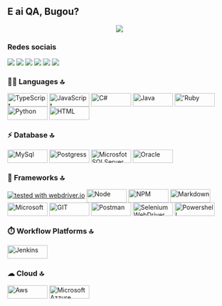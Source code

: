 ## E ai QA, Bugou?

<div align="center" width="50">
<a><img src="https://media0.giphy.com/media/7jpBG4WQHBYtQE3F5v/giphy.gif"></a> 
</div>

 ### Redes sociais 
<div> 
  <a href="https://www.youtube.com/channel/UCUCN9XtKBhHfwk6JMcPwkqQ" target="_blank"><img src="https://img.shields.io/badge/YouTube-FF0000?style=for-the-badge&logo=youtube&logoColor=white" target="_blank"></a>
  <a href="https://www.instagram.com/eaiqabugou/" target="_blank"><img src="https://img.shields.io/badge/-Instagram-%23E4405F?style=for-the-badge&logo=instagram&logoColor=white" target="_blank"></a>
    <a href="https://www.instagram.com/jonatasmfaria/" target="_blank"><img src="https://img.shields.io/badge/-Instagram-%23E4405F?style=for-the-badge&logo=instagram&logoColor=white" target="_blank"></a>
  <a href = "mailto:eaiqabugou@gmail.com"><img src="https://img.shields.io/badge/-Gmail-%23333?style=for-the-badge&logo=gmail&logoColor=white" target="_blank"></a>
  <a href="https://www.linkedin.com/in/jonatasmfaria/" target="_blank"><img src="https://img.shields.io/badge/-LinkedIn-%230077B5?style=for-the-badge&logo=linkedin&logoColor=white" target="_blank"></a> 
    <a href="https://www.tiktok.com/@eaiqabugou?lang=pt-BR" target="_blank"><img src="https://img.shields.io/badge/TikTok-000000?style=for-the-badge&logo=tiktok&logoColor=white" target="_blank"></a> 

### 👩‍💻 Languages 🔝

  <img align="center" alt="TypeScript" height="30" width="90" src="https://img.shields.io/badge/TypeScript-007ACC?style=for-the-badge&logo=typescript&logoColor=white">
  <img align="center" alt="JavaScript" height="30" width="90" src="https://img.shields.io/badge/JavaScript-323330?style=for-the-badge&logo=javascript&logoColor=F7DF1E">
  <img align="center" alt="C#" height="30" width="90" src="https://img.shields.io/badge/C%23-239120?style=for-the-badge&logo=c-sharp&logoColor=white">
  <img align="center" alt="Java" height="30" width="90" src="https://img.shields.io/badge/Java-ED8B00?style=for-the-badge&logo=java&logoColor=white">
  <img align="center" alt="'Ruby" height="30" width="90" src="https://img.shields.io/badge/Ruby-CC342D?style=for-the-badge&logo=ruby&logoColor=white">
  <img align="center" alt="Python" height="30" width="90" src="https://img.shields.io/badge/Python-FFD43B?style=for-the-badge&logo=python&logoColor=darkgree">
  <img align="center" alt="HTML" height="30" width="90" src="https://img.shields.io/badge/HTML5-E34F26?style=for-the-badge&logo=html5&logoColor=white">
  
### ⚡ Database 🔝
  
  <img align="center" alt="MySql" height="30" width="90" src="https://img.shields.io/badge/MySQL-00000F?style=for-the-badge&logo=mysql&logoColor=white">
  <img align="center" alt="Postgress" height="30" width="90" src="https://img.shields.io/badge/PostgreSQL-316192?style=for-the-badge&logo=postgresql&logoColor=white">
  <img align="center" alt="MicrosfotSQLServer" height="30" width="90" src="https://img.shields.io/badge/Microsoft%20SQL%20Sever-CC2927?style=for-the-badge&logo=microsoft%20sql%20server&logoColor=white">
  <img align="center" alt="Oracle" height="30" width="90" src="https://img.shields.io/badge/Oracle-F80000?style=for-the-badge&logo=oracle&logoColor=black">
  
### 🚀 Frameworks 🔝
 
  [![tested with webdriver.io](https://img.shields.io/badge/tested%20with-webdriver.io-%23ea5906)](https://webdriver.io/)
  <img align="center" alt="Node" height="30" width="90" src="https://img.shields.io/badge/Node.js-339933?style=for-the-badge&logo=nodedotjs&logoColor=white">
  <img align="center" alt="NPM" height="30" width="90" src="https://img.shields.io/badge/npm-CB3837?style=for-the-badge&logo=npm&logoColor=white">
  <img align="center" alt="Markdown" height="30" width="90" src="https://img.shields.io/badge/Markdown-000000?style=for-the-badge&logo=markdown&logoColor=white">
  <img align="center" alt="Microsoft" height="30" width="90" src="https://img.shields.io/badge/Microsoft-666666?style=for-the-badge&logo=microsoft&logoColor=whit">
  <img align="center" alt="GIT" height="30" width="90" src="https://img.shields.io/badge/Git-F05032?style=for-the-badge&logo=git&logoColor=white">
  <img align="center" alt="Postman" height="30" width="90" src="https://img.shields.io/badge/Postman-FF6C37?style=for-the-badge&logo=Postman&logoColor=white">
  <img align="center" alt="Selenium WebDriver" height="30" width="90" src="https://img.shields.io/badge/Selenium-43B02A?style=for-the-badge&logo=Selenium&logoColor=white">
  <img align="center" alt="Powershell" height="30" width="90" src="https://img.shields.io/badge/PowerShell-5391FE?style=for-the-badge&logo=PowerShell&logoColor=white">
  
### ⏱️ Workflow Platforms 🔝
  
  <img align="center" alt="Jenkins" height="30" width="90" src="https://img.shields.io/badge/Jenkins-D24939?style=for-the-badge&logo=Jenkins&logoColor=white">
  
### ☁ Cloud 🔝
  <img align="center" alt="Aws" height="30" width="90" src="https://img.shields.io/badge/Amazon_AWS-232F3E?style=for-the-badge&logo=amazon-aws&logoColor=white">
  <img align="center" alt="Microsoft Azzure" height="30" width="90" src="https://img.shields.io/badge/microsoft%20azure-0089D6?style=for-the-badge&logo=microsoft-azure&logoColor=white">
  

</div>
